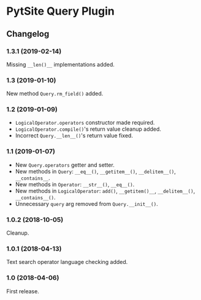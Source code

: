 # PytSite Query Plugin


## Changelog


### 1.3.1 (2019-02-14)

Missing `__len()__` implementations added.


### 1.3 (2019-01-10)

New method `Query.rm_field()` added.


### 1.2 (2019-01-09)

- `LogicalOperator.operators` constructor made required.
- `LogicalOperator.compile()`'s return value cleanup added.
- Incorrect `Query.__len__()`'s return value fixed.


### 1.1 (2019-01-07)

- New `Query.operators` getter and setter.
- New methods in `Query`: `__eq__()`, `__getitem__()`, `__delitem__()`,
  `__contains__`.
- New methods in `Operator`: `__str__()`, `__eq__()`.
- New methods in `LogicalOperator`: `add()`, `__getitem()__`,
  `__delitem__()`, `__contains__()`.
- Unnecessary `query` arg removed from `Query.__init__()`.


### 1.0.2 (2018-10-05)

Cleanup.


### 1.0.1 (2018-04-13)

Text search operator language checking added.


### 1.0 (2018-04-06)

First release.
